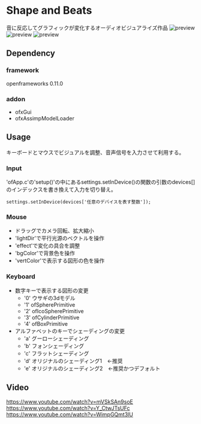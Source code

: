 # Shape and Beats
 
音に反応してグラフィックが変化するオーディオビジュアライズ作品
![preview](https://i.gyazo.com/dde56798aee68c3fc40c85dad066b8ae.png)
![preview](https://i.gyazo.com/375ef68002b6ede106d6fe778ccc0516.png)
![preview](https://i.gyazo.com/ed929c4fe41d3dd6c165ce4853e9a8e5.png)
## Dependency
### framework
openframeworks 0.11.0
### addon
 - ofxGui 
 - ofxAssimpModelLoader

## Usage
キーボードとマウスでビジュアルを調整、音声信号を入力させて利用する。
### Input
'ofApp.c'の'setup()'の中にあるsettings.setInDevice()の関数の引数のdevices[]のインデックスを書き換えて入力を切り替え。  
```
settings.setInDevice(devices['任意のデバイスを表す整数']);
```
### Mouse
- ドラッグでカメラ回転、拡大縮小
- 'lightDir'で平行光源のベクトルを操作
- 'effect'で変化の具合を調整
- 'bgColor'で背景色を操作
- 'vertColor'で表示する図形の色を操作
### Keyboard
- 数字キーで表示する図形の変更
  - '0' ウサギの3dモデル
  - '1' ofSpherePrimitive
  - '2' ofIcoSpherePrimitive
  - '3' ofCylinderPrimitive
  - '4' ofBoxPrimitive
- アルファベットのキーでシェーディングの変更
  - 'a' グーローシェーディング
  - 'b' フォンシェーディング
  - 'c' フラットシェーディング
  - 'd' オリジナルのシェーディング1　<-推奨
  - 'e' オリジナルのシェーディング2　<-推奨かつデフォルト
## Video
https://www.youtube.com/watch?v=mVSkSAn9soE  
https://www.youtube.com/watch?v=Y_CtwJTsUFc  
https://www.youtube.com/watch?v=WimpGQmt3lU  

